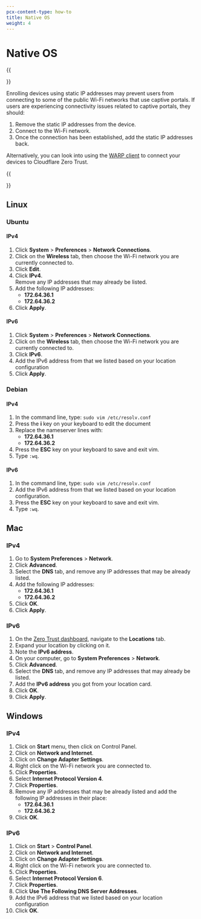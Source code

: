 ```yaml
---
pcx-content-type: how-to
title: Native OS
weight: 4
---
```


# Native OS

{{<Aside type="Warning" header="Warning">}}

Enrolling devices using static IP addresses may prevent users from connecting to some of the public Wi-Fi networks that use captive portals. If users are experiencing connectivity issues related to captive portals, they should:

1.  Remove the static IP addresses from the device.
2.  Connect to the Wi-Fi network.
3.  Once the connection has been established, add the static IP addresses back.

Alternatively, you can look into using the [WARP client](/cloudflare-one/connections/connect-devices/) to connect your devices to Cloudflare Zero Trust.

{{</Aside>}}

## Linux

### Ubuntu

#### IPv4

1.  Click **System** > **Preferences** > **Network Connections**.
2.  Click on the **Wireless** tab, then choose the Wi-Fi network you are currently connected to.
3.  Click **Edit**.
4.  Click **IPv4**.\
    Remove any IP addresses that may already be listed.
5.  Add the following IP addresses:
    *   **172.64.36.1**
    *   **172.64.36.2**
6.  Click **Apply**.

#### IPv6

1.  Click **System** > **Preferences** > **Network Connections**.
2.  Click on the **Wireless** tab, then choose the Wi-Fi network you are currently connected to.
3.  Click **IPv6**.
4.  Add the IPv6 address from that we listed based on your location configuration
5.  Click **Apply**.

### Debian

#### IPv4

1.  In the command line, type: `sudo vim /etc/resolv.conf`
2.  Press the **i** key on your keyboard to edit the document
3.  Replace the nameserver lines with:
    *   **172.64.36.1**
    *   **172.64.36.2**
4.  Press the **ESC** key on your keyboard to save and exit vim.
5.  Type `:wq`.

#### IPv6

1.  In the command line, type: `sudo vim /etc/resolv.conf`
2.  Add the IPv6 address from that we listed based on your location configuration.
3.  Press the **ESC** key on your keyboard to save and exit vim.
4.  Type `:wq`.

## Mac

### IPv4

1.  Go to **System Preferences** > **Network**.
2.  Click **Advanced**.
3.  Select the **DNS** tab, and remove any IP addresses that may be already listed.
4.  Add the following IP addresses:
    *   **172.64.36.1**
    *   **172.64.36.2**
5.  Click **OK**.
6.  Click **Apply**.

### IPv6

1.  On the [Zero Trust dashboard](https://dash.teams.cloudflare.com), navigate to the **Locations** tab.
2.  Expand your location by clicking on it.
3.  Note the **IPv6 address**.
4.  On your computer, go to **System Preferences** > **Network**.
5.  Click **Advanced**.
6.  Select the **DNS** tab, and remove any IP addresses that may already be listed.
7.  Add the **IPv6 address** you got from your location card.
8.  Click **OK**.
9.  Click **Apply**.

## Windows

### IPv4

1.  Click on **Start** menu, then click on Control Panel.
2.  Click on **Network and Internet**.
3.  Click on **Change Adapter Settings**.
4.  Right click on the Wi-Fi network you are connected to.
5.  Click **Properties**.
6.  Select **Internet Protocol Version 4**.
7.  Click **Properties**.
8.  Remove any IP addresses that may be already listed and add the following IP addresses in their place:
    *   **172.64.36.1**
    *   **172.64.36.2**
9.  Click **OK**.

### IPv6

1.  Click on **Start** > **Control Panel**.
2.  Click on **Network and Internet**.
3.  Click on **Change Adapter Settings**.
4.  Right click on the Wi-Fi network you are connected to.
5.  Click **Properties**.
6.  Select **Internet Protocol Version 6**.
7.  Click **Properties**.
8.  Click **Use The Following DNS Server Addresses**.
9.  Add the IPv6 address that we listed based on your location configuration
10. Click **OK**.
